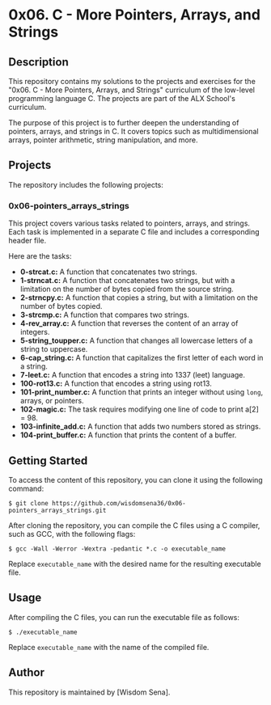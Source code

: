 # 0x06. C - More Pointers, Arrays, and Strings

## Description
This repository contains my solutions to the projects and exercises for the "0x06. C - More Pointers, Arrays, and Strings" curriculum of the low-level programming language C. The projects are part of the ALX School's curriculum.

The purpose of this project is to further deepen the understanding of pointers, arrays, and strings in C. It covers topics such as multidimensional arrays, pointer arithmetic, string manipulation, and more.

## Projects
The repository includes the following projects:

### 0x06-pointers_arrays_strings
This project covers various tasks related to pointers, arrays, and strings. Each task is implemented in a separate C file and includes a corresponding header file.

Here are the tasks:
- **0-strcat.c:** A function that concatenates two strings.
- **1-strncat.c:** A function that concatenates two strings, but with a limitation on the number of bytes copied from the source string.
- **2-strncpy.c:** A function that copies a string, but with a limitation on the number of bytes copied.
- **3-strcmp.c:** A function that compares two strings.
- **4-rev_array.c:** A function that reverses the content of an array of integers.
- **5-string_toupper.c:** A function that changes all lowercase letters of a string to uppercase.
- **6-cap_string.c:** A function that capitalizes the first letter of each word in a string.
- **7-leet.c:** A function that encodes a string into 1337 (leet) language.
- **100-rot13.c:** A function that encodes a string using rot13.
- **101-print_number.c:** A function that prints an integer without using `long`, arrays, or pointers.
- **102-magic.c:** The task requires modifying one line of code to print a[2] = 98.
- **103-infinite_add.c:** A function that adds two numbers stored as strings.
- **104-print_buffer.c:** A function that prints the content of a buffer.

## Getting Started
To access the content of this repository, you can clone it using the following command:

```
$ git clone https://github.com/wisdomsena36/0x06-pointers_arrays_strings.git
```

After cloning the repository, you can compile the C files using a C compiler, such as GCC, with the following flags:

```
$ gcc -Wall -Werror -Wextra -pedantic *.c -o executable_name
```

Replace `executable_name` with the desired name for the resulting executable file.

## Usage
After compiling the C files, you can run the executable file as follows:

```
$ ./executable_name
```

Replace `executable_name` with the name of the compiled file.

## Author
This repository is maintained by [Wisdom Sena].
